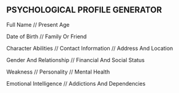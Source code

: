 ## PSYCHOLOGICAL PROFILE GENERATOR
Full Name // Present Age

Date of Birth // Family Or Friend

Character Abilities // Contact Information // Address And Location 

Gender And Relationship // Financial And Social Status

Weakness // Personality // Mental Health

Emotional Intelligence // Addictions And Dependencies
